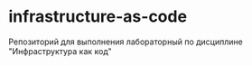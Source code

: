# infrastructure-as-code
Репозиторий для выполнения лабораторный по дисциплине "Инфраструктура как код"

